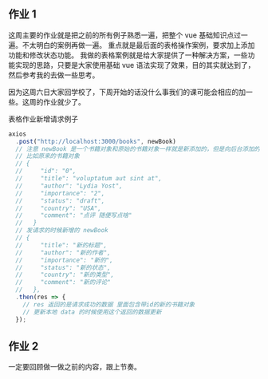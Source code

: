 ## 作业 1

这周主要的作业就是把之前的所有例子熟悉一遍，把整个 vue 基础知识点过一遍。不太明白的案例再做一遍。
重点就是最后面的表格操作案例，要求加上添加功能和修改状态功能。
我做的表格案例就是给大家提供了一种解决方案，一些功能实现的思路，只要是大家使用基础 vue 语法实现了效果，目的其实就达到了，然后参考我的去做一些思考。

因为这周六日大家回学校了，下周开始的话没什么事我们的课可能会相应的加一些。这周的作业就少了。

表格作业新增请求例子

```js
axios
  .post("http://localhost:3000/books", newBook)
  // 注意 newBook 是一个书籍对象和原始的书籍对象一样就是新添加的，但是向后台添加的时候不需要 传递id，所以 newBook 对象里面没有 id 属性
  // 比如原来的书籍对象
  // {
  //     "id": "0",
  //     "title": "voluptatum aut sint at",
  //     "author": "Lydia Yost",
  //     "importance": "2",
  //     "status": "draft",
  //     "country": "USA",
  //     "comment": "点评 随便写点啥"
  //   }
  // 发请求的时候新增的 newBook
  // {
  //     "title": "新的标题",
  //     "author": "新的作者",
  //     "importance": "新的",
  //     "status": "新的状态",
  //     "country": "新的类型",
  //     "comment": "新的评论"
  //   },
  .then(res => {
    // res 返回的是请求成功的数据 里面包含带id的新的书籍对象
    // 更新本地 data 的时候使用这个返回的数据更新
  });
```

## 作业 2

一定要回顾做一做之前的内容，跟上节奏。
